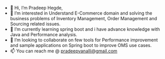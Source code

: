 - 👋 Hi, I’m Pradeep Hegde, 
- 👀 I’m interested in Understand E-Commerce domain and solving the business problems of Inventory Management, Order Management and Sourcing related issues. 
- 🌱 I’m currently learning spring boot and i have advance knowledge with Java and Performance analysis. 
- 💞️ I’m looking to collaborate on few tools for Performance improvement and sample applications on Spring boot to improve OMS use cases.
- 📫 You can reach me @ pradeepvanalli@gmail.com

<!---
pradeepvanalli/pradeepvanalli is a ✨ special ✨ repository because its `README.md` (this file) appears on your GitHub profile.
You can click the Preview link to take a look at your changes.
--->
